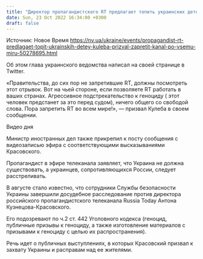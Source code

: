 ```yaml
---
title: "Директор пропагандистского RT предлагает топить украинских детей. Кулеба призвал запретить канал по всему миру"
date: Sun, 23 Oct 2022 16:34:00 +0300
draft: false
---
```

Источник: Новое Время https://nv.ua/ukraine/events/propagandist-rt-predlagaet-topit-ukrainskih-detey-kuleba-prizval-zapretit-kanal-po-vsemu-miru-50278695.html


Об этом глава украинского ведомства написал на своей странице в Twitter.

«Правительства, до сих пор не запретившие RT, должны посмотреть этот отрывок. Вот на чьей стороне, если позволяете RT работать в ваших странах. Агрессивное подстрекательство к геноциду ( этот человек предстанет за это перед судом), ничего общего со свободой слова. Пора запретить RT во всем мире!», — призвал Кулеба в своем сообщении.

 Видео дня   

Министр иностранных дел также прикрепил к посту сообщения с видеозаписью эфира с соответствующими высказываниями Красовского.

Пропагандист в эфире телеканала заявляет, что Украина не должна существовать, а украинцев, сопротивляющихся России, следует расстреливать.

В августе стало известно, что сотрудники Службы безопасности Украины завершили досудебное расследование против директора российского пропагандистского телеканала Russia Today Антона Кузнецова-Красовского.

Его подозревают по ч.2 ст. 442 Уголовного кодекса (геноцид, публичные призывы к геноциду, а также изготовление материалов с призывами к геноциду с целью их распространения).

Речь идет о публичных выступлениях, в которых Красовский призвал к захвату Украины и расправам над ее жителями.
